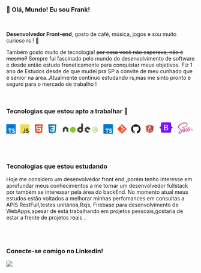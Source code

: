 ### 👋 Olá, Mundo! Eu sou Frank!

<br />

**Desenvolvedor Front-end**, gosto de café, música, jogos e sou muito curioso rs ! 🤟

Também gosto muito de tecnologia! <s>por essa você não esperava, não é mesmo?</s> Sempre fui fascinado pelo mundo do desenvolvimento de software e desde  então estudo freneticamente para conquistar meus objetivos. Fiz 1 ano de Estudos desde de que mudei pra SP a convite de meu cunhado que é senior na área..Atualmente continuo estudando rs,mas me sinto pronto e seguro para o mercado de trabalho !

<br />

###  Tecnologias que estou apto a trabalhar 🚀

<div>
  <img src="./images/typescript.png" width="25" title="TypeScript"/> &nbsp;
  <img src="./images/js.png" width="25" title="JavaScript"/> &nbsp;
  <img src="./images/html.png" width="25" title="HTML5"/> &nbsp;
  <img src="./images/css.png" width="25" title="CSS3"/> &nbsp;
   <img src="./images/node.png" width="100" title="Node JS"/> &nbsp;
    <img src="./images/typescript.png" width="25" title="TypeScript"/> &nbsp;
  <img src="./images/git.png" width="25" title="Git"/> &nbsp;
  <img src="./images/github.png" width="25" title="Github"/> &nbsp;
   <img src="./images/angular.png" width="25" title="Angular2"/> &nbsp;
    <img src="./images/bootstrap.png" width="40" title="BootStrap"/> &nbsp;
  <img src="./images/sass.png" width="40" title="Sass"/> &nbsp;
 
</div>

<br />
<br />

###  Tecnologias que estou estudando

<div>
 <p>Hoje me considero um desenvolvedor front end ,porém tenho interesse em aprofundar meus conhecimentos a me tornar um desenvolvedor fullstack por também se interessar pela área do  backEnd.
No momento atual meus estudos estão voltados  a melhorar minhas perfomances em consultas a APIS RestFull,testes unitários,Rxjs, Firebase para desenvolvimento de WebApps,apesar de está trabalhando em projetos pessoais,gostaria de estar a frente de projetos reais ..
</p>
 
</div>

<br />
<br />

### Conecte-se comigo no Linkedin!

[<img src="https://img.shields.io/badge/linkedin-%230077B5.svg?&style=for-the-badge&logo=linkedin&logoColor=white" />](https://www.linkedin.com/in/frank-magalhaes/)
